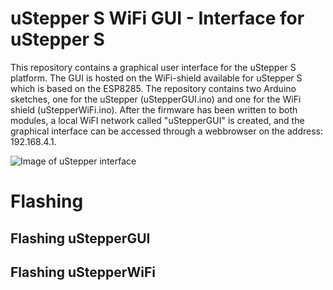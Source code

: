 # uStepper S WiFi GUI - Interface for uStepper S

This repository contains a graphical user interface for the uStepper S platform. The GUI is hosted on the WiFi-shield available for uStepper S which is based on the ESP8285. The repository contains two Arduino sketches, one for the uStepper (uStepperGUI.ino) and one for the WiFi shield (uStepperWiFi.ino). After the firmware has been written to both modules, a local WiFI network called "uStepperGUI" is created, and the graphical interface can be accessed through a webbrowser on the address: 192.168.4.1. 

![Image of uStepper interface](https://github.com/uStepper/uStepperSWiFiGUI/blob/master/images/gui-interface.png)

# Flashing

## Flashing uStepperGUI


## Flashing uStepperWiFi
